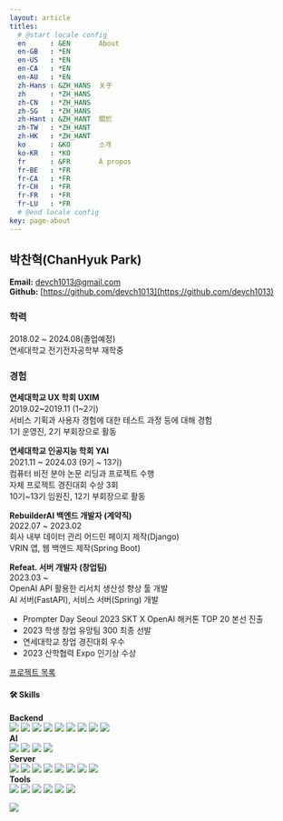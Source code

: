 ```yaml
---
layout: article
titles:
  # @start locale config
  en      : &EN       About
  en-GB   : *EN
  en-US   : *EN
  en-CA   : *EN
  en-AU   : *EN
  zh-Hans : &ZH_HANS  关于
  zh      : *ZH_HANS
  zh-CN   : *ZH_HANS
  zh-SG   : *ZH_HANS
  zh-Hant : &ZH_HANT  關於
  zh-TW   : *ZH_HANT
  zh-HK   : *ZH_HANT
  ko      : &KO       소개
  ko-KR   : *KO
  fr      : &FR       À propos
  fr-BE   : *FR
  fr-CA   : *FR
  fr-CH   : *FR
  fr-FR   : *FR
  fr-LU   : *FR
  # @end locale config
key: page-about
---
```

## 박찬혁(ChanHyuk Park)


**Email:** devch1013@gmail.com  
**Github:** [https://github.com/devch1013](https://github.com/devch1013)


### 학력
2018.02 ~ 2024.08(졸업예정)  
연세대학교 전기전자공학부 재학중

### 경험
**연세대학교 UX 학회 UXIM**  
2019.02~2019.11 (1~2기)    
서비스 기획과 사용자 경험에 대한 테스트 과정 등에 대해 경험   
1기 운영진, 2기 부회장으로 활동   

**연세대학교 인공지능 학회 YAI**  
2021.11 ~ 2024.03  (9기 ~ 13기)  
컴퓨터 비전 분야 논문 리딩과 프로젝트 수행  
자체 프로젝트 경진대회 수상 3회  
10기~13기 임원진, 12기 부회장으로 활동  

**RebuilderAI 백엔드 개발자 (계약직)**  
2022.07 ~ 2023.02  
회사 내부 데이터 관리 어드민 페이지 제작(Django)  
VRIN 앱, 웹 백엔드 제작(Spring Boot)

**Refeat. 서버 개발자 (창업팀)**  
2023.03 ~  
OpenAI API 활용한 리서치 생산성 향상 툴 개발  
AI 서버(FastAPI), 서비스 서버(Spring) 개발  
- Prompter Day Seoul 2023 SKT X OpenAI 해커톤 TOP 20 본선 진출
- 2023 학생 창업 유망팀 300 최종 선발
- 연세대학교 창업 경진대회 우수
- 2023 산학협력 Expo 인기상 수상

[프로젝트 목록](/projects.html)

#### 🛠️ Skills

**Backend**   
<img src="https://img.shields.io/badge/Java-007396?style=flat-square&logo=Java&logoColor=white"> <img src="https://img.shields.io/badge/Spring Boot-6DB33F?style=flat-square&logo=spring boot&logoColor=white"> <img src="https://img.shields.io/badge/python-3776AB?style=flat-square&logo=python&logoColor=white"> <img src="https://img.shields.io/badge/django-092E20?style=flat-square&logo=django&logoColor=white"> <img src="https://img.shields.io/badge/FastAPI-019486?style=flat-square&logo=FastAPI&logoColor=white"> <img src="https://img.shields.io/badge/MySQL-4479A1?style=flat-square&logo=mysql&logoColor=white"> <img src="https://img.shields.io/badge/Redis-DC382D?style=flat-square&logo=redis&logoColor=white"> <img src="https://img.shields.io/badge/Elastic Search-005571?style=flat-square&logo=elasticsearch&logoColor=white"> <img src="https://img.shields.io/badge/linux-FCC624?style=flat-square&logo=linux&logoColor=black">   
**AI**  
<img src="https://img.shields.io/badge/PyTorch-EE4C2C?style=flat-square&logo=pytorch&logoColor=white"> <img src="https://img.shields.io/badge/NumPy-013243?style=flat-square&logo=numpy&logoColor=white"> <img src="https://img.shields.io/badge/OpenCV-5C3EE8?style=flat-square&logo=opencv&logoColor=white"> <img src="https://img.shields.io/badge/Jupyter-F37626?style=flat-square&logo=jupyter&logoColor=white">   
**Server**  
<img src="https://img.shields.io/badge/Proxmox-E57000?style=flat-square&logo=proxmox&logoColor=white"> <img src="https://img.shields.io/badge/AWS-232F3E?style=flat-square&logo=amazonaws&logoColor=white"> <img src="https://img.shields.io/badge/Naver Cloud-03C75A?style=flat-square&logo=naver&logoColor=white"> <img src="https://img.shields.io/badge/EC2-FF9900?style=flat-square&logo=amazonec2&logoColor=white"> <img src="https://img.shields.io/badge/S3-569A31?style=flat-square&logo=amazons3&logoColor=white"> <img src="https://img.shields.io/badge/Route53-8C4FFF?style=flat-square&logo=amazonroute53&logoColor=white"> <img src="https://img.shields.io/badge/ECS-FF9900?style=flat-square&logo=amazonecs&logoColor=white"> <img src="https://img.shields.io/badge/Docker-2496ED?style=flat-square&logo=docker&logoColor=white">   
**Tools**  
<img src="https://img.shields.io/badge/VScode-007ACC?style=flat-square&logo=visualstudiocode&logoColor=white"> <img src="https://img.shields.io/badge/IntelliJ-000000?style=flat-square&logo=intellijidea&logoColor=white"> <img src="https://img.shields.io/badge/DataGrip-000000?style=flat-square&logo=datagrip&logoColor=white"> <img src="https://img.shields.io/badge/Figma-F24E1E?style=flat-square&logo=figma&logoColor=white"> <img src="https://img.shields.io/badge/Notion-000000?style=flat-square&logo=notion&logoColor=white"> <img src="https://img.shields.io/badge/Slack-4A154B?style=flat-square&logo=slack&logoColor=white"> 

<img src="https://github-readme-stats.vercel.app/api/top-langs/?username=devch1013&exclude_repo=devch1013.github.io&layout=compact&theme=tokyonight" />
